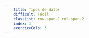 ```yaml
---
    title: Tipos de datos
    difficult: Fácil
    classList: row-span-1 col-span-2
    index: 3
    exerciceCols: 3
---
```



